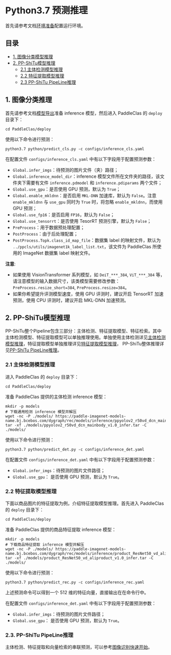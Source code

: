 # Python3.7 预测推理

首先请参考文档[环境准备](../installation/install_paddleclas.md)配置运行环境。

## 目录

- [1. 图像分类模型推理](#1)
- [2. PP-ShiTu模型推理](#2)
    - [2.1 主体检测模型推理](#2.1)
    - [2.2 特征提取模型推理](#2.2)
    - [2.3 PP-ShiTu PipeLine推理](#2.3)

<a name="1"></a>

## 1. 图像分类推理

首先请参考文档[模型导出](./export_model.md)准备 inference 模型，然后进入 PaddleClas 的 `deploy` 目录下：

```shell
cd PaddleClas/deploy
```

使用以下命令进行预测：

```shell
python3.7 python/predict_cls.py -c configs/inference_cls.yaml
```

在配置文件 `configs/inference_cls.yaml` 中有以下字段用于配置预测参数：
* `Global.infer_imgs`：待预测的图片文件（夹）路径；
* `Global.inference_model_dir`：inference 模型文件所在文件夹的路径，该文件夹下需要有文件 `inference.pdmodel` 和 `inference.pdiparams` 两个文件；
* `Global.use_gpu`：是否使用 GPU 预测，默认为 `True`；
* `Global.enable_mkldnn`：是否启用 `MKL-DNN` 加速库，默认为 `False`。注意 `enable_mkldnn` 与 `use_gpu` 同时为 `True` 时，将忽略 `enable_mkldnn`，而使用 GPU 预测；
* `Global.use_fp16`：是否启用 `FP16`，默认为 `False`；
* `Global.use_tensorrt`：是否使用 TesorRT 预测引擎，默认为 `False`；
* `PreProcess`：用于数据预处理配置；
* `PostProcess`：由于后处理配置；
* `PostProcess.Topk.class_id_map_file`：数据集 label 的映射文件，默认为 `../ppcls/utils/imagenet1k_label_list.txt`，该文件为 PaddleClas 所使用的 ImageNet 数据集 label 映射文件。

**注意**:
* 如果使用 VisionTransformer 系列模型，如 `DeiT_***_384`, `ViT_***_384` 等，请注意模型的输入数据尺寸，该类模型需要修改参数： `PreProcess.resize_short=384`, `PreProcess.resize=384`。
* 如果你希望提升评测模型速度，使用 GPU 评测时，建议开启 TensorRT 加速预测，使用 CPU 评测时，建议开启 MKL-DNN 加速预测。

<a name="2"></a>

## 2. PP-ShiTu模型推理

PP-ShiTu整个Pipeline包含三部分：主体检测、特征提取模型、特征检索。其中主体检测模型、特征提取模型可以单独推理使用。单独使用主体检测详见[主体检测模型推理](#2.1)，特征提取模型单独推理详见[特征提取模型推理](#2.2)， PP-ShiTu整体推理详见[PP-ShiTu PipeLine推理](#2.3)。

<a name="2.1"></a>

### 2.1 主体检测模型推理

进入 PaddleClas 的 `deploy` 目录下：

```shell
cd PaddleClas/deploy
```

准备 PaddleClas 提供的主体检测 inference 模型：

```shell
mkdir -p models
# 下载通用检测 inference 模型并解压
wget -nc -P ./models/ https://paddle-imagenet-models-name.bj.bcebos.com/dygraph/rec/models/inference/ppyolov2_r50vd_dcn_mainbody_v1.0_infer.tar
tar -xf ./models/ppyolov2_r50vd_dcn_mainbody_v1.0_infer.tar -C ./models/
```

使用以下命令进行预测：

```shell
python3.7 python/predict_det.py -c configs/inference_det.yaml
```

在配置文件 `configs/inference_det.yaml` 中有以下字段用于配置预测参数：
* `Global.infer_imgs`：待预测的图片文件路径；
* `Global.use_gpu`： 是否使用 GPU 预测，默认为 `True`。

<a name="2.2"></a>

### 2.2 特征提取模型推理

下面以商品图片的特征提取为例，介绍特征提取模型推理。首先进入 PaddleClas 的 `deploy` 目录下：

```shell
cd PaddleClas/deploy
```

准备 PaddleClas 提供的商品特征提取 inference 模型：

```shell
mkdir -p models
# 下载商品特征提取 inference 模型并解压
wget -nc -P ./models/ https://paddle-imagenet-models-name.bj.bcebos.com/dygraph/rec/models/inference/product_ResNet50_vd_aliproduct_v1.0_infer.tar
tar -xf ./models/product_ResNet50_vd_aliproduct_v1.0_infer.tar -C ./models/
```

使用以下命令进行预测：

```shell
python3.7 python/predict_rec.py -c configs/inference_rec.yaml
```

上述预测命令可以得到一个 512 维的特征向量，直接输出在在命令行中。

在配置文件 `configs/inference_det.yaml` 中有以下字段用于配置预测参数：
* `Global.infer_imgs`：待预测的图片文件路径；
* `Global.use_gpu`： 是否使用 GPU 预测，默认为 `True`。

<a name="2.3"></a>

### 2.3. PP-ShiTu PipeLine推理

主体检测、特征提取和向量检索的串联预测，可以参考[图像识别快速开始](../quick_start/quick_start_recognition.md)。
